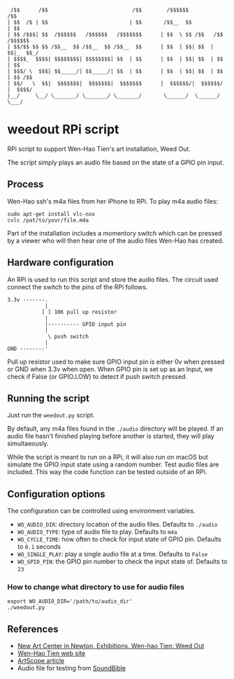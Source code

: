
```
 /$$      /$$                           /$$        /$$$$$$              /$$    
| $$  /$ | $$                          | $$       /$$__  $$            | $$    
| $$ /$$$| $$  /$$$$$$   /$$$$$$   /$$$$$$$      | $$  \ $$ /$$   /$$ /$$$$$$  
| $$/$$ $$ $$ /$$__  $$ /$$__  $$ /$$__  $$      | $$  | $$| $$  | $$|_  $$_/  
| $$$$_  $$$$| $$$$$$$$| $$$$$$$$| $$  | $$      | $$  | $$| $$  | $$  | $$    
| $$$/ \  $$$| $$_____/| $$_____/| $$  | $$      | $$  | $$| $$  | $$  | $$ /$$
| $$/   \  $$|  $$$$$$$|  $$$$$$$|  $$$$$$$      |  $$$$$$/|  $$$$$$/  |  $$$$/
|__/     \__/ \_______/ \_______/ \_______/       \______/  \______/    \___/  
```

# weedout RPi script
RPi script to support Wen-Hao Tien's art installation, Weed Out.

The script simply plays an audio file based on the state of a GPIO pin input.

## Process
Wen-Hao ssh's m4a files from her iPhone to RPi. To play m4a audio files:

    sudo apt-get install vlc-nox
    cvlc /pat/to/your/file.m4a

Part of the installation includes a momentory switch which can be pressed by a
viewer who will then hear one of the audio files Wen-Hao has created.

## Hardware configuration
An RPi is used to run this script and store the audio files. The circuit used
connect the switch to the pins of the RPi follows.

    3.3v -------.
                |
               [ ] 10K pull up resistor
                |
                |---------- GPIO input pin
                |
                 \ push switch
                |
    GND --------'

Pull up resistor used to make sure GPIO input pin is either 0v when pressed or
GND when 3.3v when open. When GPIO pin is set up as an Input, we check if False
(or GPIO.LOW) to detect if push switch pressed.

## Running the script
Just run the `weedout.py` script.

By default, any m4a files found in the `./audio` directory will be played. If
an audio file hasn't finished playing before another is started, they will play
simultaeously.

While the script is meant to run on a RPi, it will also run on macOS but
simulate the GPIO input state using a random number. Test audio files are
included. This way the code function can be tested outside of an RPi.

## Configuration options
The configuration can be controlled using environment variables.

* `WO_AUDIO_DIR`: directory location of the audio files. Defaults to `./audio`
* `WO_AUDIO_TYPE`: type of audio file to play. Defaults to `m4a`
* `WO_CYCLE_TIME`: how often to check for input state of GPIO pin. Defaults to `0.1` seconds
* `WO_SINGLE_PLAY`: play a single audio file at a time. Defaults to `False`
* `WO_GPIO_PIN`: the GPIO pin number to check the input state of. Defaults to `23`

### How to change what directory to use for audio files
    export WO_AUDIO_DIR='/path/to/audio_dir'
    ./weedout.py

## References
* [New Art Center in Newton, Exhibitions,  Wen-hao Tien: Weed Out](https://www.newartcenter.org/galleries/exhibit.aspx?id=1113)
* [Wen-Hao Tien web site](https://www.wenhaotien.com/weed-out/)
* [ArtScope article](https://artscopemagazine.com/2017/08/weeding-out-the-obvious-wen-hao-tien-in-newton/)
* Audio file for testing from [SoundBible](http://soundbible.com/)

